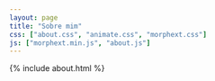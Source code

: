 ```yaml
---
layout: page
title: "Sobre mim"
css: ["about.css", "animate.css", "morphext.css"]
js: ["morphext.min.js", "about.js"]
---
```

{% include about.html %}

<br/><br/>
